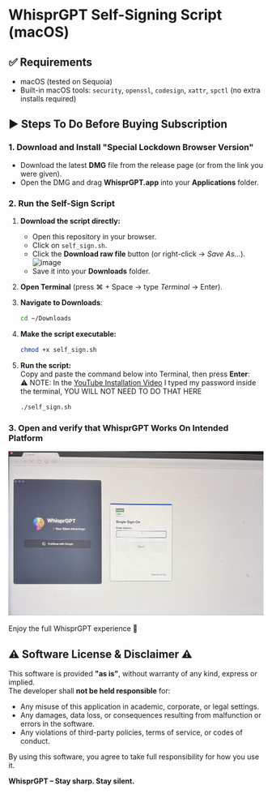 # WhisprGPT Self-Signing Script (macOS)

## ✅ Requirements
- macOS (tested on Sequoia)
- Built-in macOS tools: `security`, `openssl`, `codesign`, `xattr`, `spctl`  (no extra installs required)

## ▶️ Steps To Do Before Buying Subscription

### 1. Download and Install "Special Lockdown Browser Version"
- Download the latest **DMG** file from the release page (or from the link you were given).  
- Open the DMG and drag **WhisprGPT.app** into your **Applications** folder.

### 2. Run the Self-Sign Script

1. **Download the script directly:**
   - Open this repository in your browser.  
   - Click on `self_sign.sh`.  
   - Click the **Download raw file** button (or right-click → *Save As…*).
     <img width="1938" height="352" alt="image" src="https://github.com/user-attachments/assets/bf3c801b-272d-43b7-8bec-00fc8fa252cb" />
   - Save it into your **Downloads** folder.

2. **Open Terminal** (press ⌘ + Space → type *Terminal* → Enter).

3. **Navigate to Downloads**:
   ```bash
   cd ~/Downloads
   ```
4. **Make the script executable:**
   ```bash
   chmod +x self_sign.sh
   ```
    
5.  **Run the script:**  
    Copy and paste the command below into Terminal, then press **Enter**: <br />
    ⚠️ NOTE: In the [YouTube Installation Video](https://youtu.be/t2cnGZuFLbg?si=cMzt-At5l-LWNan7) I typed my password inside the terminal, YOU WILL NOT NEED TO DO THAT HERE
    
    ```bash
    ./self_sign.sh
    ```

### 3. Open and verify that WhisprGPT Works On Intended Platform
![Verify Works On Platform](verify.jpeg)

  Enjoy the full WhisprGPT experience 🚀

## ⚠️ Software License & Disclaimer ⚠️

This software is provided **"as is"**, without warranty of any kind, express or implied.  
The developer shall **not be held responsible** for:

- Any misuse of this application in academic, corporate, or legal settings.  
- Any damages, data loss, or consequences resulting from malfunction or errors in the software.  
- Any violations of third-party policies, terms of service, or codes of conduct.

By using this software, you agree to take full responsibility for how you use it.



**WhisprGPT – Stay sharp. Stay silent.**
